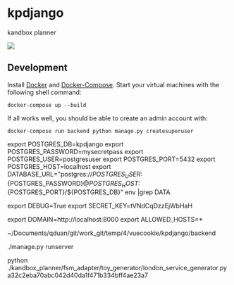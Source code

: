 kpdjango
========

kandbox planner

<a href="https://github.com/vchaptsev/cookiecutter-django-vue">
    <img src="https://img.shields.io/badge/built%20with-Cookiecutter%20Django%20Vue-blue.svg" />
</a>


## Development

Install [Docker](https://docs.docker.com/install/) and [Docker-Compose](https://docs.docker.com/compose/). Start your virtual machines with the following shell command:

`docker-compose up --build`

If all works well, you should be able to create an admin account with:

`docker-compose run backend python manage.py createsuperuser`




export POSTGRES_DB=kpdjango
export POSTGRES_PASSWORD=mysecretpass
export POSTGRES_USER=postgresuser
export POSTGRES_PORT=5432
export POSTGRES_HOST=localhost
export DATABASE_URL="postgres://${POSTGRES_USER}:${POSTGRES_PASSWORD}@${POSTGRES_HOST}:${POSTGRES_PORT}/${POSTGRES_DB}"
env |grep DATA



export DEBUG=True
export SECRET_KEY=tVNdCqDzzEjWbHaH 

export DOMAIN=http://localhost:8000
export ALLOWED_HOSTS=*


~/Documents/qduan/git/work_git/temp/4/vuecookie/kpdjango/backend

./manage.py runserver

python ./kandbox_planner/fsm_adapter/toy_generator/london_service_generator.py 	a32c2eba70abc042d40da1f471b334bff4ae23a7
